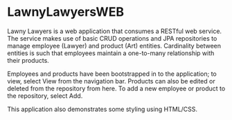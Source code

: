 # LawnyLawyersWEB

Lawny Lawyers is a web application that consumes a RESTful web service. The service
makes use of basic CRUD operations and JPA repositories to manage employee (Lawyer) and
product (Art) entities. Cardinality between entities is such that employees maintain 
a one-to-many relationship with their products.

Employees and products have been bootstrapped in to the application; to view, select
View from the navigation bar. Products can also be edited or deleted from the repository
 from here. To add a new employee or product to the repository, select Add. 
 
This application also demonstrates some styling using HTML/CSS.
